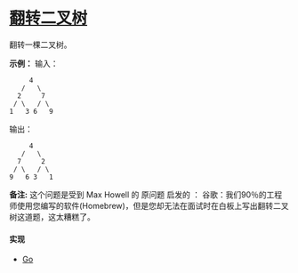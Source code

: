 # [翻转二叉树](https://leetcode-cn.com/problems/invert-binary-tree/description/)

翻转一棵二叉树。

**示例：**
输入：
```
     4
   /   \
  2     7
 / \   / \
1   3 6   9
```

输出：
```
     4
   /   \
  7     2
 / \   / \
9   6 3   1
```

**备注:**
这个问题是受到 Max Howell 的 原问题 启发的 ：
谷歌：我们90％的工程师使用您编写的软件(Homebrew)，但是您却无法在面试时在白板上写出翻转二叉树这道题，这太糟糕了。

#### 实现
- [Go](https://github.com/pojozhang/playground/blob/master/solutions/go/src/playground/algorithm/invert_binary_tree.go)
